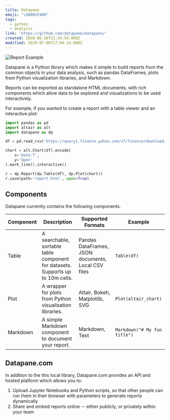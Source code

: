 ```yaml
---
title: Datapane
emoji: "\U0001F40D"
tags:
  - python
  - analysis
link: 'https://github.com/datapane/datapane/'
created: 2020-06-26T21:24:54.000Z
modified: 2020-07-06T17:04:14.000Z
---
```


![Report Example](https://camo.githubusercontent.com/ba9c05164dafde230fd6c3edbad1129ca2c892ed/68747470733a2f2f692e696d6775722e636f6d2f52477037527a4d2e706e67)

Datapane is a Python library which makes it simple to build reports from the common objects in your data analysis, such as pandas DataFrames, plots from Python visualization libraries, and Markdown.

Reports can be exported as standalone HTML documents, with rich components which allow data to be explored and visualizations to be used interactively.

For example, if you wanted to create a report with a table viewer and an interactive plot:

```python
import pandas as pd
import altair as alt
import datapane as dp

df = pd.read_csv('https://query1.finance.yahoo.com/v7/finance/download/GOOG?period2=1585222905&interval=1mo&events=history')

chart = alt.Chart(df).encode(
    x='Date:T',
    y='Open'
).mark_line().interactive()

r = dp.Report(dp.Table(df), dp.Plot(chart))
r.save(path='report.html', open=True)
```

## Components

Datapane currently contains the following components.

| Component | Description                                                                    | Supported Formats                                  | Example                      |
| --------- | ------------------------------------------------------------------------------ | -------------------------------------------------- | ---------------------------- |
| Table     | A searchable, sortable table component for datasets. Supports up to 10m cells. | Pandas DataFrames, JSON documents, Local CSV files | `Table(df)`                  |
| Plot      | A wrapper for plots from Python visualisation libraries.                       | Altair, Bokeh, Matplotlib, SVG                     | `Plot(altair_chart)`         |
| Markdown  | A simple Markdown component to document your report.                           | Markdown, Text                                     | `Markdown("# My fun title")` |

## Datapane.com

In addition to the this local library, Datapane.com provides an API and hosted platform which allows you to:

1. Upload Jupyter Notebooks and Python scripts, so that other people can run them in their browser with parameters to generate reports dynamically
2. Share and embed reports online -- either publicly, or privately within your team
